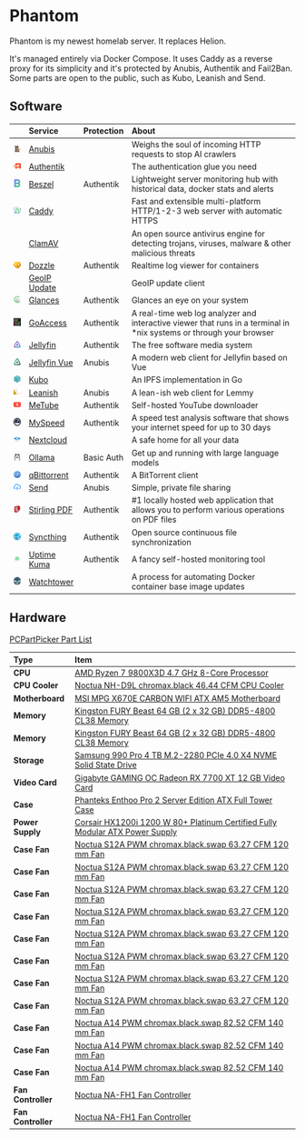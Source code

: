 # Phantom

Phantom is my newest homelab server. It replaces Helion.

It's managed entirely via Docker Compose. It uses Caddy as a reverse proxy for its simplicity and it's protected by Anubis, Authentik and Fail2Ban. Some parts are open to the public, such as Kubo, Leanish and Send.

## Software

|                                                                              | Service                                                        | Protection | About                                                                                                                |
| :--------------------------------------------------------------------------: | :------------------------------------------------------------- | :--------- | :------------------------------------------------------------------------------------------------------------------- |
| <img alt="Anubis logo"       src="../logos/anubis.png"       width="48px" /> | [Anubis](https://github.com/TecharoHQ/anubis)                  |            | Weighs the soul of incoming HTTP requests to stop AI crawlers                                                        |
| <img alt="Authentik logo"    src="../logos/authentik.png"    width="48px" /> | [Authentik](https://github.com/goauthentik/authentik)          |            | The authentication glue you need                                                                                     |
| <img alt="Beszel logo"       src="../logos/beszel.png"       width="48px" /> | [Beszel](https://github.com/henrygd/beszel)                    | Authentik  | Lightweight server monitoring hub with historical data, docker stats and alerts                                      |
| <img alt="Caddy logo"        src="../logos/caddy.png"        width="48px" /> | [Caddy](https://github.com/caddyserver/caddy)                  |            | Fast and extensible multi-platform HTTP/1-2-3 web server with automatic HTTPS                                        |
|                                                                              | [ClamAV](https://github.com/Cisco-Talos/clamav)                |            | An open source antivirus engine for detecting trojans, viruses, malware & other malicious threats                    |
| <img alt="Dozzle logo"       src="../logos/dozzle.png"       width="48px" /> | [Dozzle](https://github.com/amir20/dozzle)                     | Authentik  | Realtime log viewer for containers                                                                                   |
|                                                                              | [GeoIP Update](https://github.com/maxmind/geoipupdate)         |            | GeoIP update client                                                                                                  |
| <img alt="Glances logo"      src="../logos/glances.png"      width="48px" /> | [Glances](https://github.com/nicolargo/glances)                | Authentik  | Glances an eye on your system                                                                                        |
| <img alt="GoAccess logo"     src="../logos/goaccess.png"     width="48px" /> | [GoAccess](https://github.com/allinurl/goaccess)               | Authentik  | A real-time web log analyzer and interactive viewer that runs in a terminal in \*nix systems or through your browser |
| <img alt="Jellyfin logo"     src="../logos/jellyfin.png"     width="48px" /> | [Jellyfin](https://github.com/jellyfin/jellyfin)               | Authentik  | The free software media system                                                                                       |
| <img alt="Jellyfin Vue logo" src="../logos/jellyfin-vue.png" width="48px" /> | [Jellyfin Vue](https://github.com/jellyfin/jellyfin-vue)       | Anubis     | A modern web client for Jellyfin based on Vue                                                                        |
| <img alt="Kubo logo"         src="../logos/ipfs.png"         width="48px" /> | [Kubo](https://github.com/ipfs/kubo)                           |            | An IPFS implementation in Go                                                                                         |
| <img alt="Leanish logo"      src="../logos/leanish.png"      width="48px" /> | [Leanish](https://github.com/NatoBoram/leanish)                | Anubis     | A lean-ish web client for Lemmy                                                                                      |
| <img alt="MeTube logo"       src="../logos/metube.png"       width="48px" /> | [MeTube](https://github.com/alexta69/metube)                   | Authentik  | Self-hosted YouTube downloader                                                                                       |
| <img alt="MySpeed logo"      src="../logos/myspeed.png"      width="48px" /> | [MySpeed](https://github.com/gnmyt/myspeed)                    | Authentik  | A speed test analysis software that shows your internet speed for up to 30 days                                      |
| <img alt="Nextcloud logo"    src="../logos/nextcloud.png"    width="48px" /> | [Nextcloud](https://github.com/nextcloud/server)               |            | A safe home for all your data                                                                                        |
| <img alt="Ollama logo"       src="../logos/ollama.png"       width="48px" /> | [Ollama](https://github.com/ollama/ollama)                     | Basic Auth | Get up and running with large language models                                                                        |
| <img alt="qBittorrent logo"  src="../logos/qbittorrent.png"  width="48px" /> | [qBittorrent](https://github.com/qbittorrent/qBittorrent)      | Authentik  | A BitTorrent client                                                                                                  |
| <img alt="Send logo"         src="../logos/send.png"         width="48px" /> | [Send](https://gitlab.com/timvisee/send)                       | Anubis     | Simple, private file sharing                                                                                         |
| <img alt="Stirling PDF logo" src="../logos/stirling-pdf.png" width="48px" /> | [Stirling PDF](https://github.com/Stirling-Tools/Stirling-PDF) | Authentik  | #1 locally hosted web application that allows you to perform various operations on PDF files                         |
| <img alt="Syncthing logo"    src="../logos/syncthing.png"    width="48px" /> | [Syncthing](https://github.com/syncthing/syncthing)            | Authentik  | Open source continuous file synchronization                                                                          |
| <img alt="Uptime Kuma logo"  src="../logos/uptime-kuma.png"  width="48px" /> | [Uptime Kuma](https://github.com/louislam/uptime-kuma)         | Authentik  | A fancy self-hosted monitoring tool                                                                                  |
| <img alt="Watchtower logo"   src="../logos/watchtower.png"   width="48px" /> | [Watchtower](https://github.com/containrrr/watchtower)         |            | A process for automating Docker container base image updates                                                         |

## Hardware

[PCPartPicker Part List](https://ca.pcpartpicker.com/list/VPDrt3)

| Type               | Item                                                                                                                                                                                                                 |
| :----------------- | :------------------------------------------------------------------------------------------------------------------------------------------------------------------------------------------------------------------- |
| **CPU**            | [AMD Ryzen 7 9800X3D 4.7 GHz 8-Core Processor](https://ca.pcpartpicker.com/product/fPyH99/amd-ryzen-7-9800x3d-47-ghz-8-core-processor-100-1000001084wof)                                                             |
| **CPU Cooler**     | [Noctua NH-D9L chromax.black 46.44 CFM CPU Cooler](https://ca.pcpartpicker.com/product/KQMMnQ/noctua-nh-d9l-chromaxblack-4644-cfm-cpu-cooler-nh-d9l-chromaxblack)                                                    |
| **Motherboard**    | [MSI MPG X670E CARBON WIFI ATX AM5 Motherboard](https://ca.pcpartpicker.com/product/rmbTwP/msi-mpg-x670e-carbon-wifi-atx-am5-motherboard-mpg-x670e-carbon-wifi)                                                      |
| **Memory**         | [Kingston FURY Beast 64 GB (2 x 32 GB) DDR5-4800 CL38 Memory](https://ca.pcpartpicker.com/product/7YxRsY/kingston-fury-beast-64-gb-2-x-32-gb-ddr5-4800-cl38-memory-kf548c38bbk2-64)                                  |
| **Memory**         | [Kingston FURY Beast 64 GB (2 x 32 GB) DDR5-4800 CL38 Memory](https://ca.pcpartpicker.com/product/7YxRsY/kingston-fury-beast-64-gb-2-x-32-gb-ddr5-4800-cl38-memory-kf548c38bbk2-64)                                  |
| **Storage**        | [Samsung 990 Pro 4 TB M.2-2280 PCIe 4.0 X4 NVME Solid State Drive](https://ca.pcpartpicker.com/product/RKYmP6/samsung-990-pro-4-tb-m2-2280-pcie-40-x4-nvme-solid-state-drive-mz-v9p4t0bw)                            |
| **Video Card**     | [Gigabyte GAMING OC Radeon RX 7700 XT 12 GB Video Card](https://ca.pcpartpicker.com/product/VTFmP6/gigabyte-gaming-oc-radeon-rx-7700-xt-12-gb-video-card-gv-r77xtgaming-oc-12gd)                                     |
| **Case**           | [Phanteks Enthoo Pro 2 Server Edition ATX Full Tower Case](https://ca.pcpartpicker.com/product/FQGhP6/phanteks-enthoo-pro-2-server-edition-atx-full-tower-case-ph-es620pc_bk02)                                      |
| **Power Supply**   | [Corsair HX1200i 1200 W 80+ Platinum Certified Fully Modular ATX Power Supply](https://ca.pcpartpicker.com/product/fGgrxr/corsair-hx1200i-1200-w-80-platinum-certified-fully-modular-atx-power-supply-cp-9020281-na) |
| **Case Fan**       | [Noctua S12A PWM chromax.black.swap 63.27 CFM 120 mm Fan](https://ca.pcpartpicker.com/product/CKFXsY/noctua-nf-s12a-pwm-chromaxblackswap-633-cfm-120mm-fan-nf-s12a-pwm-chromaxblackswap)                             |
| **Case Fan**       | [Noctua S12A PWM chromax.black.swap 63.27 CFM 120 mm Fan](https://ca.pcpartpicker.com/product/CKFXsY/noctua-nf-s12a-pwm-chromaxblackswap-633-cfm-120mm-fan-nf-s12a-pwm-chromaxblackswap)                             |
| **Case Fan**       | [Noctua S12A PWM chromax.black.swap 63.27 CFM 120 mm Fan](https://ca.pcpartpicker.com/product/CKFXsY/noctua-nf-s12a-pwm-chromaxblackswap-633-cfm-120mm-fan-nf-s12a-pwm-chromaxblackswap)                             |
| **Case Fan**       | [Noctua S12A PWM chromax.black.swap 63.27 CFM 120 mm Fan](https://ca.pcpartpicker.com/product/CKFXsY/noctua-nf-s12a-pwm-chromaxblackswap-633-cfm-120mm-fan-nf-s12a-pwm-chromaxblackswap)                             |
| **Case Fan**       | [Noctua S12A PWM chromax.black.swap 63.27 CFM 120 mm Fan](https://ca.pcpartpicker.com/product/CKFXsY/noctua-nf-s12a-pwm-chromaxblackswap-633-cfm-120mm-fan-nf-s12a-pwm-chromaxblackswap)                             |
| **Case Fan**       | [Noctua S12A PWM chromax.black.swap 63.27 CFM 120 mm Fan](https://ca.pcpartpicker.com/product/CKFXsY/noctua-nf-s12a-pwm-chromaxblackswap-633-cfm-120mm-fan-nf-s12a-pwm-chromaxblackswap)                             |
| **Case Fan**       | [Noctua S12A PWM chromax.black.swap 63.27 CFM 120 mm Fan](https://ca.pcpartpicker.com/product/CKFXsY/noctua-nf-s12a-pwm-chromaxblackswap-633-cfm-120mm-fan-nf-s12a-pwm-chromaxblackswap)                             |
| **Case Fan**       | [Noctua S12A PWM chromax.black.swap 63.27 CFM 120 mm Fan](https://ca.pcpartpicker.com/product/CKFXsY/noctua-nf-s12a-pwm-chromaxblackswap-633-cfm-120mm-fan-nf-s12a-pwm-chromaxblackswap)                             |
| **Case Fan**       | [Noctua A14 PWM chromax.black.swap 82.52 CFM 140 mm Fan](https://ca.pcpartpicker.com/product/sWM323/noctua-nf-a14-pwm-chromaxblackswap-825-cfm-140mm-fan-nf-a14-pwm-chromaxblackswap)                                |
| **Case Fan**       | [Noctua A14 PWM chromax.black.swap 82.52 CFM 140 mm Fan](https://ca.pcpartpicker.com/product/sWM323/noctua-nf-a14-pwm-chromaxblackswap-825-cfm-140mm-fan-nf-a14-pwm-chromaxblackswap)                                |
| **Case Fan**       | [Noctua A14 PWM chromax.black.swap 82.52 CFM 140 mm Fan](https://ca.pcpartpicker.com/product/sWM323/noctua-nf-a14-pwm-chromaxblackswap-825-cfm-140mm-fan-nf-a14-pwm-chromaxblackswap)                                |
| **Fan Controller** | [Noctua NA-FH1 Fan Controller](https://ca.pcpartpicker.com/product/mHYRsY/noctua-na-fh1-fan-controller-na-fh1)                                                                                                       |
| **Fan Controller** | [Noctua NA-FH1 Fan Controller](https://ca.pcpartpicker.com/product/mHYRsY/noctua-na-fh1-fan-controller-na-fh1)                                                                                                       |
